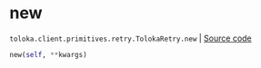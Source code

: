 # new
`toloka.client.primitives.retry.TolokaRetry.new` | [Source code](https://github.com/Toloka/toloka-kit/blob/v1.2.0.post1/src/client/primitives/retry.py#L64)

```python
new(self, **kwargs)
```

